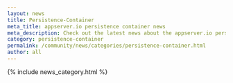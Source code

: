 ```yaml
---
layout: news
title: Persistence-Container
meta_title: appserver.io persistence container news
meta_description: Check out the latest news about the appserver.io persistence container.
category: persistence-container
permalink: /community/news/categories/persistence-container.html
author: all
---
```


{% include news_category.html %}